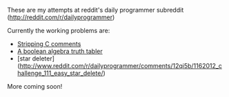 These are my attempts at reddit's daily programmer subreddit (http://reddit.com/r/dailyprogrammer)

Currently the working problems are:
* [Stripping C comments](http://www.reddit.com/r/dailyprogrammer/comments/wvg2r/7182012_challenge_79_difficult_remove_c_comments/)
* [A boolean algebra truth tabler](http://www.reddit.com/r/dailyprogrammer/comments/12k3xw/1132012_challenge_110_difficult_you_cant_handle/)
* [star deleter] (http://www.reddit.com/r/dailyprogrammer/comments/12qi5b/1162012_challenge_111_easy_star_delete/)

More coming soon!

